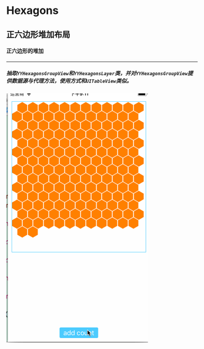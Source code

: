 # Hexagons
正六边形堆加布局
---
#### 正六边形的堆加
---
##### 抽取`YYHexagonsGroupView`和`YYHexagonsLayer`类，并对`YYHexagonsGroupView`提供数据源与代理方法，使用方式和`UITableView`类似。

![效果图](https://github.com/Mrdongyueyue/Hexagons/blob/master/hexagons.gif?raw=true)
